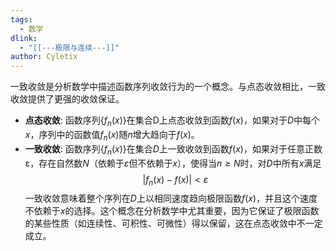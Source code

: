 ```yaml
---
tags:
  - 数学
dlink:
  - "[[---极限与连续---]]"
author: Cyletix
---
```

一致收敛是分析数学中描述函数序列收敛行为的一个概念。与点态收敛相比，一致收敛提供了更强的收敛保证。
- **点态收敛**: 函数序列$\{f_n(x)\}$在集合D上点态收敛到函数$f(x)$，如果对于$D$中每个$x$，序列中的函数值$f_n(x)$随$n$增大趋向于$f(x)$。
- **一致收敛**: 函数序列$\{f_n(x)\}$在集合$D$上一致收敛到函数$f(x)$，如果对于任意正数ε，存在自然数${} N$（依赖于$ε$但不依赖于$x$），使得当$n≥N$时，对$D$中所有$x$满足
  $$ |f_n(x)-f(x)|<ε $$
一致收敛意味着整个序列在$D$上以相同速度趋向极限函数$f(x)$，并且这个速度不依赖于$x$的选择。这个概念在分析数学中尤其重要，因为它保证了极限函数的某些性质（如连续性、可积性、可微性）得以保留，这在点态收敛中不一定成立。
